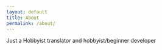 ```yaml
---
layout: default
title: About
permalink: /about/
---
```


Just a Hobbyist translator and hobbyist/beginner developer
